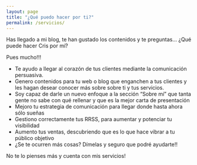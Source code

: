 ```yaml
---
layout: page
title: "¿Qué puedo hacer por ti?"
permalink: /servicios/
---
```


Has llegado a mi blog, te han gustado los contenidos y te preguntas… ¿Qué puede hacer Cris por mí?

Pues mucho!!!

 - Te ayudo a llegar al corazón de tus clientes mediante la comunicación persuasiva.
 - Genero contenidos para tu web o blog que enganchen a tus clientes y les hagan desear conocer más sobre sobre ti y tus servicios.
 - Soy capaz de darle un nuevo enfoque a la sección “Sobre mí” que tanta gente no sabe con qué rellenar y que es la mejor carta de presentación
 - Mejoro tu estrategia de comunicación para llegar donde hasta ahora sólo sueñas
 - Gestiono correctamente tus RRSS, para aumentar y potenciar tu visibilidad
 - Aumento tus ventas, descubriendo que es lo que hace vibrar a tu público objetivo
 - ¿Se te ocurren más cosas? Dímelas y seguro que podré ayudarte!!

No te lo pienses más y cuenta con mis servicios!
